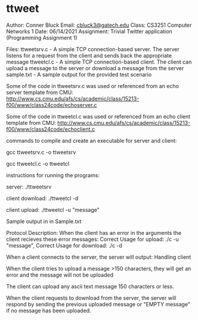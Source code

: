 # ttweet
Author: Conner Bluck
Email: cbluck3@gatech.edu
Class: CS3251 Computer Networks 1
Date: 06/14/2021
Assignment: Trivial Twitter application (Programming Assignment 1)

Files:
ttweetsrv.c - A simple TCP connection-based server. The server listens for a request from the client and sends back the appropriate message 
ttweetcl.c - A simple TCP connection-based client. The client can upload a message to the server or download a message from the server 
sample.txt - A sample output for the provided test scenario

Some of the code in ttweetsrv.c was used or referenced from an echo server template from CMU: http://www.cs.cmu.edu/afs/cs/academic/class/15213-f00/www/class24code/echoserver.c

Some of the code in ttweetcl.c was used or referenced from an echo client template from CMU: http://www.cs.cmu.edu/afs/cs/academic/class/15213-f00/www/class24code/echoclient.c


commands to compile and create an executable for server and client:

gcc ttweetsrv.c -o ttweetsrv

gcc ttweetcl.c -o ttweetcl


instructions for running the programs:

server: ./ttweetsrv <ServerPort>
  
client download: ./ttweetcl -d <ServerIP> <ServerPort>
  
client upload: ./ttweetcl -u <ServerIP> <ServerPort> "message"
  

Sample output in in Sample.txt

Protocol Description:
When the client has an error in the arguments the client recieves these error messages: Correct Usage for upload: ./c -u <ServerIP> <ServerPort> "message", Correct Usage for download: ./c -d <ServerIP> <ServerPort>
  
When a client connects to the server, the server will output: Handling client <IP>
  
When the client tries to upload a message >150 characters, they will get an error and the message will not be uploaded
  
The client can upload any ascii text message 150 characters or less.
  
When the client requests to download from the server, the server will respond by sending the previous uploaded message or "EMPTY message" if no message has been uploaded.




